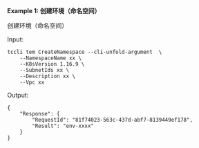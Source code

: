 **Example 1: 创建环境（命名空间）**

创建环境（命名空间）

Input: 

```
tccli tem CreateNamespace --cli-unfold-argument  \
    --NamespaceName xx \
    --K8sVersion 1.16.9 \
    --SubnetIds xx \
    --Description xx \
    --Vpc xx
```

Output: 
```
{
    "Response": {
        "RequestId": "81f74023-563c-437d-abf7-8139449ef178",
        "Result": "env-xxxx"
    }
}
```

